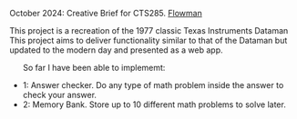 October 2024: Creative Brief for CTS285. <a href="https://IanBlan94.github.io/flowman/">Flowman</a>

<p>This project is a recreation of the 1977 classic Texas Instruments Dataman This project aims to deliver functionality similar to that of the Dataman but updated to the modern day and presented as a web app.</p>
<ul>
  <p>So far I have been able to implememt: </p>
  <li>1: Answer checker. Do any type of math problem inside the answer to check your answer.</li>
  <li>2: Memory Bank. Store up to 10 different math problems to solve later.</li>
</ul>

